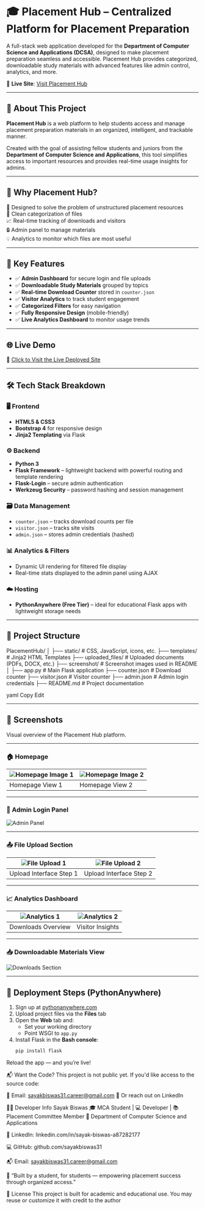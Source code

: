# 🎓 Placement Hub – Centralized Platform for Placement Preparation

A full-stack web application developed for the **Department of Computer Science and Applications (DCSA)**, designed to make placement preparation seamless and accessible. Placement Hub provides categorized, downloadable study materials with advanced features like admin control, analytics, and more.

🔗 **Live Site**: [Visit Placement Hub](https://sayakbiswas.pythonanywhere.com/)

---

## 📘 About This Project

**Placement Hub** is a web platform to help students access and manage placement preparation materials in an organized, intelligent, and trackable manner.

Created with the goal of assisting fellow students and juniors from the **Department of Computer Science and Applications**, this tool simplifies access to important resources and provides real-time usage insights for admins.

---

## 🧠 Why Placement Hub?

🎯 Designed to solve the problem of unstructured placement resources  
📂 Clean categorization of files  
📈 Real-time tracking of downloads and visitors  
🔒 Admin panel to manage materials  
💡 Analytics to monitor which files are most useful

---

## 🌟 Key Features

- ✅ **Admin Dashboard** for secure login and file uploads  
- ✅ **Downloadable Study Materials** grouped by topics  
- ✅ **Real-time Download Counter** stored in `counter.json`  
- ✅ **Visitor Analytics** to track student engagement  
- ✅ **Categorized Filters** for easy navigation  
- ✅ **Fully Responsive Design** (mobile-friendly)  
- ✅ **Live Analytics Dashboard** to monitor usage trends  

---

## 🌐 Live Demo

📎 [Click to Visit the Live Deployed Site](https://sayakbiswas.pythonanywhere.com/)

---

## 🛠️ Tech Stack Breakdown

### 🖥️ Frontend
- **HTML5 & CSS3**
- **Bootstrap 4** for responsive design
- **Jinja2 Templating** via Flask

### ⚙️ Backend
- **Python 3**
- **Flask Framework** – lightweight backend with powerful routing and template rendering
- **Flask-Login** – secure admin authentication
- **Werkzeug Security** – password hashing and session management

### 🗃️ Data Management
- `counter.json` – tracks download counts per file  
- `visitor.json` – tracks site visits  
- `admin.json` – stores admin credentials (hashed)

### 📊 Analytics & Filters
- Dynamic UI rendering for filtered file display  
- Real-time stats displayed to the admin panel using AJAX

### ☁️ Hosting
- **PythonAnywhere (Free Tier)** – ideal for educational Flask apps with lightweight storage needs

---

## 📁 Project Structure

PlacementHub/
│
├── static/ # CSS, JavaScript, icons, etc.
├── templates/ # Jinja2 HTML Templates
├── uploaded_files/ # Uploaded documents (PDFs, DOCX, etc.)
├── screenshot/ # Screenshot images used in README
│
├── app.py # Main Flask application
├── counter.json # Download counter
├── visitor.json # Visitor counter
├── admin.json # Admin login credentials
├── README.md # Project documentation

yaml
Copy
Edit

---

## 📸 Screenshots

Visual overview of the Placement Hub platform.

---

### 🏠 Homepage

| ![Homepage Image 1](screenshot/i1.png) | ![Homepage Image 2](screenshot/i2.png) |
|----------------------------------------|----------------------------------------|
| Homepage View 1                        | Homepage View 2                        |

---

### 🔐 Admin Login Panel

![Admin Panel](screenshot/admin.png)

---

### 📤 File Upload Section

| ![File Upload 1](screenshot/a2.png) | ![File Upload 2](screenshot/a3.png) |
|-------------------------------------|-------------------------------------|
| Upload Interface Step 1             | Upload Interface Step 2             |

---

### 📈 Analytics Dashboard

| ![Analytics 1](screenshot/i2.png) | ![Analytics 2](screenshot/i3.png) |
|-----------------------------------|-----------------------------------|
| Downloads Overview                | Visitor Insights                  |

---

### 📥 Downloadable Materials View

![Downloads Section](screenshot/i4.png)

---

## 🚀 Deployment Steps (PythonAnywhere)

1. Sign up at [pythonanywhere.com](https://www.pythonanywhere.com)
2. Upload project files via the **Files** tab
3. Open the **Web** tab and:
   - Set your working directory
   - Point WSGI to `app.py`
4. Install Flask in the **Bash console**:
   ```bash
   pip install flask
Reload the app — and you’re live!

📬 Want the Code?
This project is not public yet.
If you'd like access to the source code:

📧 Email: sayakbiswas31.career@gmail.com
💬 Or reach out on LinkedIn

👨‍💻 Developer Info
Sayak Biswas
🎓 MCA Student | 💻 Developer | 📚 Placement Committee Member
📍 Department of Computer Science and Applications

🔗 LinkedIn: linkedin.com/in/sayak-biswas-a87282177

💻 GitHub: github.com/sayakbiswas31

📬 Email: sayakbiswas31.career@gmail.com

🤝 “Built by a student, for students — empowering placement success through organized access.”

📝 License
This project is built for academic and educational use. You may reuse or customize it with credit to the author
